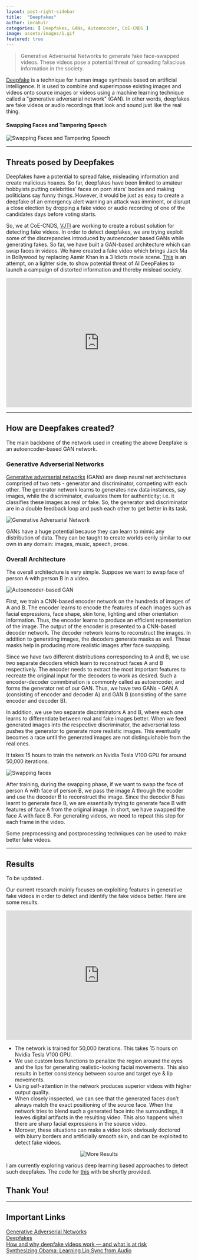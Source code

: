 ```yaml
---
layout: post-right-sidebar
title:  "Deepfakes"
author: imrahulr
categories: [ Deepfakes, GANs, Autoencoder, CoE-CNDS ]
image: assets/images/1.gif
featured: true
---
```


>Generative Adversarial Networks to generate fake face-swapped videos. These videos pose a potential threat of spreading fallacious information in the society.


<a href="https://en.wikipedia.org/wiki/Deepfake">Deepfake</a> is a technique for human image synthesis based on artificial intelligence. It is used to combine and superimpose existing images and videos onto source images or videos using a machine learning technique called a "generative adversarial network" (GAN). In other words, deepfakes are fake videos or audio recordings that look and sound just like the real thing.

#### Swapping Faces and Tampering Speech

![Swapping Faces and Tampering Speech](/assets/images/df/df1.jpg)

---

## Threats posed by Deepfakes

Deepfakes have a potential to spread false, misleading information and create malicious hoaxes. So far, deepfakes have been limited to amateur hobbyists putting celebrities' faces on porn stars' bodies and making politicians say funny things. However, it would be just as easy to create a deepfake of an emergency alert warning an attack was imminent, or disrupt a close election by dropping a fake video or audio recording of one of the candidates days before voting starts. 

So, we at CoE-CNDS, <a href="http://vjti.ac.in">VJTI</a> are working to create a robust solution for detecting fake videos. In order to detect deepfakes, we are trying exploit some of the discrepancies introduced by autoencoder based GANs while generating fakes. So far, we have built a GAN-based architecture which can swap faces in videos. We have created a fake video which brings Jack Ma in Bollywood by replacing Aamir Khan in a 3 Idiots movie scene. <a href="https://www.linkedin.com/feed/update/urn:li:activity:6492073405196656640">This</a> is an attempt, on a lighter side, to show potential threat of AI DeepFakes to launch a campaign of distorted information and thereby mislead society.

<p><iframe style="width:100%;" height="350" src="https://www.youtube.com/embed/f1zh0dQ3nrA?rel=0&amp;showinfo=0" frameborder="0" allowfullscreen></iframe></p>

--- 

## How are Deepfakes created?

The main backbone of the network used in creating the above Deepfake is an autoencoder-based GAN network.

### Generative Adverserial Networks

<a href="https://papers.nips.cc/paper/5423-generative-adversarial-nets.pdf">Generative adverserial networks</a> (GANs) are deep neural net architectures comprised of two nets - generator and discriminator, competing with each other. The generator network learns to generates new data instances, say images, while the discriminator, evaluates them for authenticity; i.e. it classifies these images as real or fake. So, the generator and discriminator are in a double feedback loop and push each other to get better in its task. 

![Generative Adversarial Network](/assets/images/df/df3.png)

GANs have a huge potential because they can learn to mimic any distribution of data. They can be taught to create worlds eerily similar to our own in any domain: images, music, speech, prose. 

### Overall Architecture

The overall architecture is very simple. Suppose we want to swap face of person A with person B in a video.

![Autoencoder-based GAN](/assets/images/df/df4.png)

First, we train a CNN-based encoder network on the hundreds of images of A and B. The encoder learns to encode the features of each images such as facial expressions, face shape, skin tone, lighting and other orientation information. Thus, the encoder learns to produce an efficient representation of the image. The output of the encoder is presented to a CNN-based decoder network. The decoder network learns to reconstruct the images. In addition to generating images, the decoders generate masks as well. These masks help in producing more realistic images after face swapping. 

Since we have two different distributions corresponding to A and B, we use two separate decoders which learn to reconstruct faces A and B respectively. The encoder needs to extract the most important features to recreate the original input for the decoders to work as desired. Such a encoder-decoder commbination is commonly called as autoencoder, and forms the generator net of our GAN. Thus, we have two GANs - GAN A (consisting of encoder and decoder A) and GAN B (consisting of the same encoder and decoder B). 

In addition, we use two separate discriminators A and B, where each one learns to differentiate between real and fake images better. When we feed generated images into the respective discriminator, the adverserial loss pushes the generator to generate more realistic images. This eventually becomes a race until the generated images are not distinguishable from the real ones. 

It takes 15 hours to train the network on Nvidia Tesla V100 GPU for around 50,000 iterations.


![Swapping faces](/assets/images/df/df5.png)

After training, during the swapping phase, if we want to swap the face of person A with face of person B, we pass the image A through the ecoder and use the decoder B to reconstruct the image. Since the decoder B has learnt to generate face B, we are essentially trying to generate face B with features of face A from the original image. In short, we have swapped the face A with face B. For generating videos, we need to repeat this step for each frame in the video.

Some preprocessing and postprocessing techniques can be used to make better fake videos.

---

## Results

To be updated..

Our current research mainly focuses on exploiting features in generative fake videos in order to detect and identify the fake videos better. Here are some results.

<p><iframe style="width:100%;" height="350" src="https://drive.google.com/file/d/1S6z8FUB0U1Y93ocCGF8uJmDqEl3wqjiX/preview" frameborder="0" allowfullscreen></iframe></p>

- The network is trained for 50,000 iterations. This takes 15 hours on Nvidia Tesla V100 GPU.
- We use custom loss functions to penalize the region around the eyes and the lips for generating realistic-looking facial movements. This also results in better consistency between source and target eye & lip movements.
- Using self-attention in the network produces superior videos with higher output quality.
- When closely inspected, we can see that the generated faces don’t always match the exact positioning of the source face. When the network tries to blend such a generated face into the surroundings, it leaves digital artifacts in the resulting video. This also happens when there are sharp facial expressions in the source video. 
- Morover, these situations can make a video look obviously doctored with blurry borders and artificially smooth skin, and can be exploited to detect fake videos.

<p align="center"><img src="{{ site.baseurl }}/assets/images/df/df6.jpg" alt="More Results"/></p>

I am currently exploring various deep learning based approaches to detect such deepfakes. The code for <a href="#">this</a> with be shortly provided.

## Thank You!

---

## Important Links

<a href="https://papers.nips.cc/paper/5423-generative-adversarial-nets.pdf">Generative Adverserial Networks</a><br>
<a href="https://en.wikipedia.org/wiki/Deepfake">Deepfakes</a><br>
<a href="https://www.csoonline.com/article/3293002/deepfake-videos-how-and-why-they-work.html">How and why deepfake videos work — and what is at risk</a><br>
<a href="https://grail.cs.washington.edu/projects/AudioToObama/siggraph17_obama.pdf">Synthesizing Obama: Learning Lip Sync from Audio</a>



